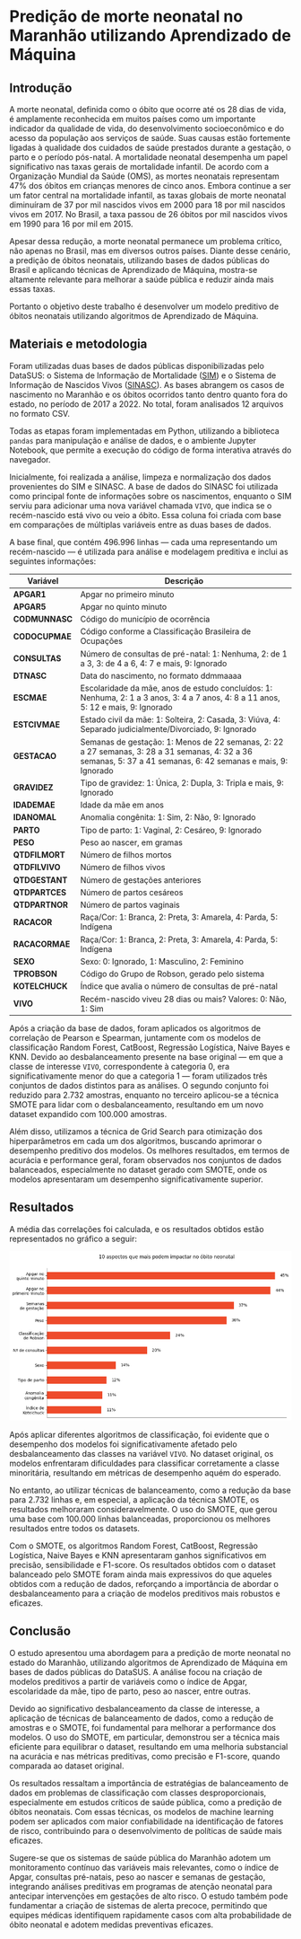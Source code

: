 # Predição de morte neonatal no Maranhão utilizando Aprendizado de Máquina

## Introdução

A morte neonatal, definida como o óbito que ocorre até os 28 dias de vida, é amplamente reconhecida em muitos países como um importante indicador da qualidade de vida, do desenvolvimento socioeconômico e do acesso da população aos serviços de saúde. Suas causas estão fortemente ligadas à qualidade dos cuidados de saúde prestados durante a gestação, o parto e o período pós-natal. A mortalidade neonatal desempenha um papel significativo nas taxas gerais de mortalidade infantil. De acordo com a Organização Mundial da Saúde (OMS), as mortes neonatais representam 47% dos óbitos em crianças menores de cinco anos. Embora continue a ser um fator central na mortalidade infantil, as taxas globais de morte neonatal diminuíram de 37 por mil nascidos vivos em 2000 para 18 por mil nascidos vivos em 2017. No Brasil, a taxa passou de 26 óbitos por mil nascidos vivos em 1990 para 16 por mil em 2015.

Apesar dessa redução, a morte neonatal permanece um problema crítico, não apenas no Brasil, mas em diversos outros países. Diante desse cenário, a predição de óbitos neonatais, utilizando bases de dados públicas do Brasil e aplicando técnicas de Aprendizado de Máquina, mostra-se altamente relevante para melhorar a saúde pública e reduzir ainda mais essas taxas.

Portanto o objetivo deste trabalho é desenvolver um modelo preditivo de óbitos neonatais utilizando algoritmos de Aprendizado de Máquina.

## Materiais e metodologia

Foram utilizadas duas bases de dados públicas disponibilizadas pelo DataSUS: o Sistema de Informação de Mortalidade ([SIM](https://opendatasus.saude.gov.br/dataset/sim)) e o Sistema de Informação de Nascidos Vivos ([SINASC](https://datasus.saude.gov.br/transferencia-de-arquivos/#)). As bases abrangem os casos de nascimento no Maranhão e os óbitos ocorridos tanto dentro quanto fora do estado, no período de 2017 a 2022. No total, foram analisados 12 arquivos no formato CSV.

Todas as etapas foram implementadas em Python, utilizando a biblioteca `pandas` para manipulação e análise de dados, e o ambiente Jupyter Notebook, que permite a execução do código de forma interativa através do navegador.

Inicialmente, foi realizada a análise, limpeza e normalização dos dados provenientes do SIM e SINASC. A base de dados do SINASC foi utilizada como principal fonte de informações sobre os nascimentos, enquanto o SIM serviu para adicionar uma nova variável chamada `VIVO`, que indica se o recém-nascido está vivo ou veio a óbito. Essa coluna foi criada com base em comparações de múltiplas variáveis entre as duas bases de dados.

A base final, que contém 496.996 linhas — cada uma representando um recém-nascido — é utilizada para análise e modelagem preditiva e inclui as seguintes informações:

| Variável        | Descrição                                                                 |
|------------------|---------------------------------------------------------------------------|
| **APGAR1**       | Apgar no primeiro minuto                                                  |
| **APGAR5**       | Apgar no quinto minuto                                                   |
| **CODMUNNASC**   | Código do município de ocorrência                                          |
| **CODOCUPMAE**   | Código conforme a Classificação Brasileira de Ocupações                  |
| **CONSULTAS**    | Número de consultas de pré-natal: 1: Nenhuma, 2: de 1 a 3, 3: de 4 a 6, 4: 7 e mais, 9: Ignorado |
| **DTNASC**       | Data do nascimento, no formato ddmmaaaa                                   |
| **ESCMAE**       | Escolaridade da mãe, anos de estudo concluídos: 1: Nenhuma, 2: 1 a 3 anos, 3: 4 a 7 anos, 4: 8 a 11 anos, 5: 12 e mais, 9: Ignorado |
| **ESTCIVMAE**    | Estado civil da mãe: 1: Solteira, 2: Casada, 3: Viúva, 4: Separado judicialmente/Divorciado, 9: Ignorado |
| **GESTACAO**     | Semanas de gestação: 1: Menos de 22 semanas, 2: 22 a 27 semanas, 3: 28 a 31 semanas, 4: 32 a 36 semanas, 5: 37 a 41 semanas, 6: 42 semanas e mais, 9: Ignorado |
| **GRAVIDEZ**     | Tipo de gravidez: 1: Única, 2: Dupla, 3: Tripla e mais, 9: Ignorado    |
| **IDADEMAE**     | Idade da mãe em anos                                                    |
| **IDANOMAL**     | Anomalia congênita: 1: Sim, 2: Não, 9: Ignorado                        |
| **PARTO**        | Tipo de parto: 1: Vaginal, 2: Cesáreo, 9: Ignorado                     |
| **PESO**         | Peso ao nascer, em gramas                                               |
| **QTDFILMORT**   | Número de filhos mortos                                                  |
| **QTDFILVIVO**   | Número de filhos vivos                                                   |
| **QTDGESTANT**   | Número de gestações anteriores                                           |
| **QTDPARTCES**   | Número de partos cesáreos                                               |
| **QTDPARTNOR**   | Número de partos vaginais                                               |
| **RACACOR**      | Raça/Cor: 1: Branca, 2: Preta, 3: Amarela, 4: Parda, 5: Indígena       |
| **RACACORMAE**   | Raça/Cor: 1: Branca, 2: Preta, 3: Amarela, 4: Parda, 5: Indígena       |
| **SEXO**         | Sexo: 0: Ignorado, 1: Masculino, 2: Feminino                           |
| **TPROBSON**     | Código do Grupo de Robson, gerado pelo sistema                         |
| **KOTELCHUCK**   | Índice que avalia o número de consultas de pré-natal                         |
| **VIVO**         | Recém-nascido viveu 28 dias ou mais? Valores: 0: Não, 1: Sim          |

Após a criação da base de dados, foram aplicados os algoritmos de correlação de Pearson e Spearman, juntamente com os modelos de classificação Random Forest, CatBoost, Regressão Logística, Naive Bayes e KNN. Devido ao desbalanceamento presente na base original — em que a classe de interesse `VIVO`, correspondente à categoria 0, era significativamente menor do que a categoria 1 — foram utilizados três conjuntos de dados distintos para as análises. O segundo conjunto foi reduzido para 2.732 amostras, enquanto no terceiro aplicou-se a técnica SMOTE para lidar com o desbalanceamento, resultando em um novo dataset expandido com 100.000 amostras.

Além disso, utilizamos a técnica de Grid Search para otimização dos hiperparâmetros em cada um dos algoritmos, buscando aprimorar o desempenho preditivo dos modelos. Os melhores resultados, em termos de acurácia e performance geral, foram observados nos conjuntos de dados balanceados, especialmente no dataset gerado com SMOTE, onde os modelos apresentaram um desempenho significativamente superior.

## Resultados

A média das correlações foi calculada, e os resultados obtidos estão representados no gráfico a seguir:

![graph](https://github.com/gabrielborralhogomes/Predicao-de-Morte-Neonatal-no-Maranhao-utilizando-Aprendizado-de-Maquina/blob/main/dados/graficos/graf.png)

Após aplicar diferentes algoritmos de classificação, foi evidente que o desempenho dos modelos foi significativamente afetado pelo desbalanceamento das classes na variável `VIVO`. No dataset original, os modelos enfrentaram dificuldades para classificar corretamente a classe minoritária, resultando em métricas de desempenho aquém do esperado.

No entanto, ao utilizar técnicas de balanceamento, como a redução da base para 2.732 linhas e, em especial, a aplicação da técnica SMOTE, os resultados melhoraram consideravelmente. O uso do SMOTE, que gerou uma base com 100.000 linhas balanceadas, proporcionou os melhores resultados entre todos os datasets.

Com o SMOTE, os algoritmos Random Forest, CatBoost, Regressão Logística, Naive Bayes e KNN apresentaram ganhos significativos em precisão, sensibilidade e F1-score. Os resultados obtidos com o dataset balanceado pelo SMOTE foram ainda mais expressivos do que aqueles obtidos com a redução de dados, reforçando a importância de abordar o desbalanceamento para a criação de modelos preditivos mais robustos e eficazes.

## Conclusão

O estudo apresentou uma abordagem para a predição de morte neonatal no estado do Maranhão, utilizando algoritmos de Aprendizado de Máquina em bases de dados públicas do DataSUS. A análise focou na criação de modelos preditivos a partir de variáveis como o índice de Apgar, escolaridade da mãe, tipo de parto, peso ao nascer, entre outras.

Devido ao significativo desbalanceamento da classe de interesse, a aplicação de técnicas de balanceamento de dados, como a redução de amostras e o SMOTE, foi fundamental para melhorar a performance dos modelos. O uso do SMOTE, em particular, demonstrou ser a técnica mais eficiente para equilibrar o dataset, resultando em uma melhoria substancial na acurácia e nas métricas preditivas, como precisão e F1-score, quando comparada ao dataset original.

Os resultados ressaltam a importância de estratégias de balanceamento de dados em problemas de classificação com classes desproporcionais, especialmente em estudos críticos de saúde pública, como a predição de óbitos neonatais. Com essas técnicas, os modelos de machine learning podem ser aplicados com maior confiabilidade na identificação de fatores de risco, contribuindo para o desenvolvimento de políticas de saúde mais eficazes.

Sugere-se que os sistemas de saúde pública do Maranhão adotem um monitoramento contínuo das variáveis mais relevantes, como o índice de Apgar, consultas pré-natais, peso ao nascer e semanas de gestação, integrando análises preditivas em programas de atenção neonatal para antecipar intervenções em gestações de alto risco. O estudo também pode fundamentar a criação de sistemas de alerta precoce, permitindo que equipes médicas identifiquem rapidamente casos com alta probabilidade de óbito neonatal e adotem medidas preventivas eficazes.


